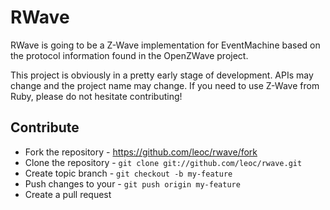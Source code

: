 # RWave

RWave is going to be a Z-Wave implementation for EventMachine based on
the protocol information found in the OpenZWave project.

This project is obviously in a pretty early stage of development.
APIs may change and the project name may change. If you need to use
Z-Wave from Ruby, please do not hesitate contributing!

## Contribute

* Fork the repository - https://github.com/leoc/rwave/fork
* Clone the repository - `git clone git://github.com/leoc/rwave.git`
* Create topic branch - `git checkout -b my-feature`
* Push changes to your - `git push origin my-feature`
* Create a pull request
